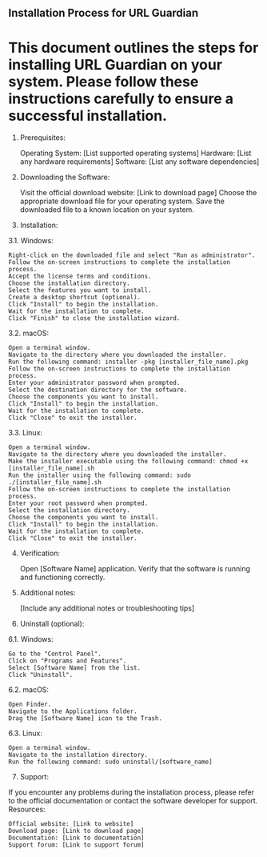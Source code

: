 ## Installation Process for URL Guardian

# This document outlines the steps for installing URL Guardian on your system. Please follow these instructions carefully to ensure a successful installation.

1. Prerequisites:

    Operating System: [List supported operating systems]
    Hardware: [List any hardware requirements]
    Software: [List any software dependencies]

2. Downloading the Software:

    Visit the official download website: [Link to download page]
    Choose the appropriate download file for your operating system.
    Save the downloaded file to a known location on your system.

3. Installation:

3.1. Windows:

    Right-click on the downloaded file and select "Run as administrator".
    Follow the on-screen instructions to complete the installation process.
    Accept the license terms and conditions.
    Choose the installation directory.
    Select the features you want to install.
    Create a desktop shortcut (optional).
    Click "Install" to begin the installation.
    Wait for the installation to complete.
    Click "Finish" to close the installation wizard.

3.2. macOS:

    Open a terminal window.
    Navigate to the directory where you downloaded the installer.
    Run the following command: installer -pkg [installer_file_name].pkg
    Follow the on-screen instructions to complete the installation process.
    Enter your administrator password when prompted.
    Select the destination directory for the software.
    Choose the components you want to install.
    Click "Install" to begin the installation.
    Wait for the installation to complete.
    Click "Close" to exit the installer.

3.3. Linux:

    Open a terminal window.
    Navigate to the directory where you downloaded the installer.
    Make the installer executable using the following command: chmod +x [installer_file_name].sh
    Run the installer using the following command: sudo ./[installer_file_name].sh
    Follow the on-screen instructions to complete the installation process.
    Enter your root password when prompted.
    Select the installation directory.
    Choose the components you want to install.
    Click "Install" to begin the installation.
    Wait for the installation to complete.
    Click "Close" to exit the installer.

4. Verification:

    Open [Software Name] application.
    Verify that the software is running and functioning correctly.

5. Additional notes:

    [Include any additional notes or troubleshooting tips]

6. Uninstall (optional):

6.1. Windows:

    Go to the "Control Panel".
    Click on "Programs and Features".
    Select [Software Name] from the list.
    Click "Uninstall".

6.2. macOS:

    Open Finder.
    Navigate to the Applications folder.
    Drag the [Software Name] icon to the Trash.

6.3. Linux:

    Open a terminal window.
    Navigate to the installation directory.
    Run the following command: sudo uninstall/[software_name]

7. Support:

If you encounter any problems during the installation process, please refer to the official documentation or contact the software developer for support.
Resources:

    Official website: [Link to website]
    Download page: [Link to download page]
    Documentation: [Link to documentation]
    Support forum: [Link to support forum]
